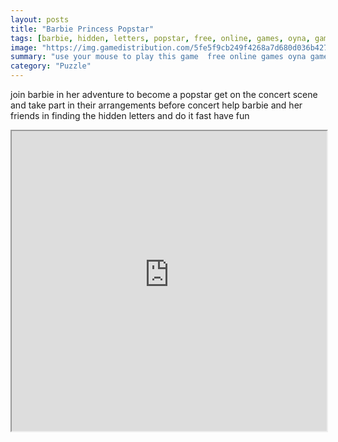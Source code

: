 ```yaml
---
layout: posts
title: "Barbie Princess Popstar"
tags: [barbie, hidden, letters, popstar, free, online, games, oyna, game, free, games, play, play, games]
image: "https://img.gamedistribution.com/5fe5f9cb249f4268a7d680d036b4271b.jpg"
summary: "use your mouse to play this game  free online games oyna game free games play play games"
category: "Puzzle"
---
```


join barbie in her adventure to become a popstar get on the concert scene and take part in their arrangements before concert help barbie and her friends in finding the hidden letters and do it fast have fun

<iframe width="100%" height="480px;" src="https://flash.gamedistribution.com?game=5fe5f9cb249f4268a7d680d036b4271b"></iframe>